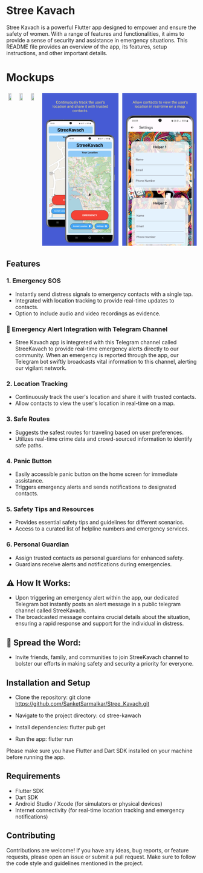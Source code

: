 # Stree Kavach

Stree Kavach is a powerful Flutter app designed to empower and ensure the safety of women. With a range of features and functionalities, it aims to provide a sense of security and assistance in emergency situations. This README file provides an overview of the app, its features, setup instructions, and other important details.

<!-- # Screenshots
<div><img src="./assets/image/screenshot.jpg"></div> -->

# Mockups
<div style="display: flex; flex-direction: row; overflow-x: scroll;">
    <img src="./assets/image/Samsung Galaxy S20+ Screenshot 0.png" width="40%" height="30%" style="padding: 1%;">
    <img src="./assets/image/Samsung Galaxy S20+ Screenshot 1.png" width="40%" height="30%" style="padding: 1%;">
    <img src="./assets/image/Samsung Galaxy S20+ Screenshot 2.png" width="40%" height="30%" style="padding: 1%;">
    <img src="./assets/image/Samsung Galaxy S20+ Screenshot 3.png" width="40%" height="30%" style="padding: 1%;">
    <img src="./assets/image/Samsung Galaxy S20+ Screenshot 4.png" width="40%" height="30%" style="padding: 1%;">
</div>


## Features

### 1. Emergency SOS
- Instantly send distress signals to emergency contacts with a single tap.
- Integrated with location tracking to provide real-time updates to contacts.
- Option to include audio and video recordings as evidence.

### 🚨 Emergency Alert Integration with Telegram Channel 
 
- Stree Kavach app is integreted with this Telegram channel called StreeKavach to provide real-time emergency alerts directly to our community. When an emergency is reported through the app, our Telegram bot swiftly broadcasts vital information to this channel, alerting our vigilant network. 

### 2. Location Tracking
- Continuously track the user's location and share it with trusted contacts.
- Allow contacts to view the user's location in real-time on a map.

### 3. Safe Routes
- Suggests the safest routes for traveling based on user preferences.
- Utilizes real-time crime data and crowd-sourced information to identify safe paths.

### 4. Panic Button
- Easily accessible panic button on the home screen for immediate assistance.
- Triggers emergency alerts and sends notifications to designated contacts.

### 5. Safety Tips and Resources
- Provides essential safety tips and guidelines for different scenarios.
- Access to a curated list of helpline numbers and emergency services.

### 6. Personal Guardian
- Assign trusted contacts as personal guardians for enhanced safety.
- Guardians receive alerts and notifications during emergencies.

## ⚠️ How It Works: 
- Upon triggering an emergency alert within the app, our dedicated Telegram bot instantly posts an alert message in a public telegram channel called <a link='https://t.me/stree_kavach_alerts'>StreeKavach</a>. 
- The broadcasted message contains crucial details about the situation, ensuring a rapid response and support for the individual in distress. 

## 📢 Spread the Word: 
- Invite friends, family, and communities to join <a link='https://t.me/stree_kavach_alerts'>StreeKavach</a> channel to bolster our efforts in making safety and security a priority for everyone.

## Installation and Setup

- Clone the repository:
git clone https://github.com/SanketSarmalkar/Stree_Kavach.git

- Navigate to the project directory:
cd stree-kawach
- Install dependencies:
flutter pub get
- Run the app:
flutter run

Please make sure you have Flutter and Dart SDK installed on your machine before running the app.

## Requirements

- Flutter SDK
- Dart SDK
- Android Studio / Xcode (for simulators or physical devices)
- Internet connectivity (for real-time location tracking and emergency notifications)

## Contributing

Contributions are welcome! If you have any ideas, bug reports, or feature requests, please open an issue or submit a pull request. Make sure to follow the code style and guidelines mentioned in the project.


